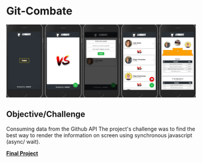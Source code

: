 # Git-Combate

<img src="https://github.com/jnetto23/rs-starter-es6/blob/master/src/screenshots/git-combate.png" title="screenshots">

## Objective/Challenge
Consuming data from the Github API
The project's challenge was to find the best way to render the information on screen using synchronous javascript (async/ wait).


**[Final Project](https://jnetto23.github.io/rs-starter-es6/)** 

